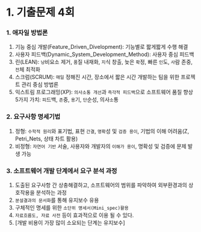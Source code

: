 # 1. 기출문제 4회
### 1. 애자일 방법론
1) 기능 중심 개발(Feature_Driven_Divelopment): 기능별로 짧게짧게 수행 해결
2) 사용자 피드백(Dynamic_System_Development_Method): 사용자 중심 피드백
3) 린(LEAN): `낭`비요소 제거, `품`질 내재화, `지`식 창출, 늦은 `확`정, 빠른 `인`도, `사`람 존중, `전`체 최적화
4) 스크럼(SCRUM): `매일` 정해진 시간, 장소에서 짧은 시간 개발하는 팀을 위한 프로젝트 관리 중심 방법론
5) 익스트림 프로그래밍(XP): `의사소통 개선`과 `즉각적 피드백`으로 소프트웨어 품질 향상<br/>
5가지 가치: `피`드백, `존`중, `용`기, `단`순성, 의사`소`통


### 2. 요구사항 명세기법
1) 정형: `수학적 원리`와 표기법, 표현 `간결`, `명확`성 및 `검증 용이`, 기법의 이해 어려움(Z, Petri_Nets, 상태 차트 활용)
2) 비정형: `자연어 기반` 서술, 사용자와 개발자의 `이해가 용이`, 명확성 및 검증에 문제 발생 가능

### 3. 소프트웨어 개발 단계에서 요구 분석 과정
1) 도출된 요구사항 간 상충해결하고, 소프트웨어의 범위를 파악하여 외부환경과의 상호작용을 분석하는 과정
2) `분설결과의 문서화`를 통해 유지보수 유용
3) 구체적인 명세를 위한 `소단위 명세서(Mini_spec)활용`
4) `자료흐름도, 자료 사전` 등이 효과적으로 이용 될 수 있다.
5) [개발 비용이 가장 많이 소요되는 단계는 유지보수]
